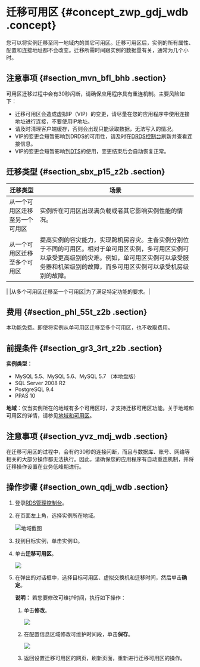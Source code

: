 # 迁移可用区 {#concept_zwp_gdj_wdb .concept}

您可以将实例迁移至同一地域内的其它可用区。迁移可用区后，实例的所有属性、配置和连接地址都不会改变。迁移所需时间跟实例的数据量有关，通常为几个小时。

## 注意事项 {#section_mvn_bfl_bhb .section}

可用区迁移过程中会有30秒闪断，请确保应用程序具有重连机制。主要风险如下：

-   迁移可用区会造成虚拟IP（VIP）的变更，请尽量在您的应用程序中使用连接地址进行连接，不要使用IP地址。
-   请及时清理客户端缓存，否则会出现只能读取数据，无法写入的情况。
-   VIP的变更会短暂影响到DRDS的可用性，请及时在[DRDS控制台](https://drds-intl.console.aliyun.com/prectrl/home/index#/overview)刷新并查看连接信息。
-   VIP的变更会短暂影响到[DTS](https://www.alibabacloud.com/help/zh/doc-detail/26592.htm)的使用，变更结束后会自动恢复正常。

## 迁移类型 {#section_sbx_p15_z2b .section}

|迁移类型|场景|
|----|--|
|从一个可用区迁移至另一个可用区|实例所在可用区出现满负载或者其它影响实例性能的情况。|
|从一个可用区迁移至多个可用区|提高实例的容灾能力，实现跨机房容灾。主备实例分别位于不同的可用区。相对于单可用区实例，多可用区实例可以承受更高级别的灾难。例如，单可用区实例可以承受服务器和机架级别的故障，而多可用区实例可以承受机房级别的故障。

|
|从多个可用区迁移至一个可用区|为了满足特定功能的要求。|

## 费用 {#section_phl_55t_z2b .section}

本功能免费。即使将实例从单可用区迁移至多个可用区，也不收取费用。

## 前提条件 {#section_gr3_3rt_z2b .section}

**实例类型：**

-   MySQL 5.5、MySQL 5.6、MySQL 5.7 （本地盘版）
-   SQL Server 2008 R2
-   PostgreSQL 9.4
-   PPAS 10

**地域**：仅当实例所在的地域有多个可用区时，才支持迁移可用区功能。关于地域和可用区的详情，请参见[地域和可用区](https://www.alibabacloud.com/help/zh/doc-detail/40654.htm)。

## 注意事项 {#section_yvz_mdj_wdb .section}

在迁移可用区的过程中，会有约30秒的连接闪断，而且与数据库、账号、网络等相关的大部分操作都无法执行。因此，请确保您的应用程序有自动重连机制，并将迁移操作设置在业务低峰期进行。

## 操作步骤 {#section_own_qdj_wdb .section}

1.  登录[RDS管理控制台](https://rds.console.aliyun.com/)。
2.  在页面左上角，选择实例所在地域。

    ![地域截图](http://static-aliyun-doc.oss-cn-hangzhou.aliyuncs.com/assets/img/7882/155252877037169_zh-CN.png)

3.  找到目标实例，单击实例ID。
4.  单击**迁移可用区**。

    ![](http://static-aliyun-doc.oss-cn-hangzhou.aliyuncs.com/assets/img/7884/15525287703015_zh-CN.png)

5.  在弹出的对话框中，选择目标可用区、虚拟交换机和迁移时间，然后单击**确定**。

    **说明：** 若您要修改可维护时间，执行如下操作：

    1.  单击**修改**。

        ![](http://static-aliyun-doc.oss-cn-hangzhou.aliyuncs.com/assets/img/7884/15525287703017_zh-CN.png)

    2.  在配置信息区域修改可维护时间段，单击**保存**。

        ![](http://static-aliyun-doc.oss-cn-hangzhou.aliyuncs.com/assets/img/7884/155252877021079_zh-CN.png)

    3.  返回设置迁移可用区的网页，刷新页面，重新进行迁移可用区的操作。

